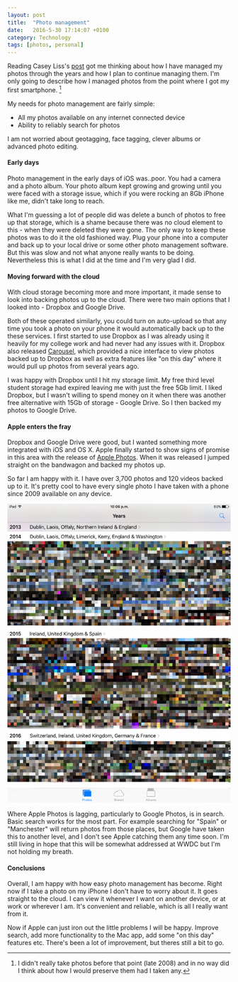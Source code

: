 ```yaml
---
layout: post
title:  "Photo management"
date:   2016-5-30 17:14:07 +0100
category: Technology
tags: [photos, personal]
---
```


Reading Casey Liss's [post][clisspics] got me thinking about how I have managed my photos through the years and how I plan to continue managing them. I'm only going to describe how I managed photos from the point where I got my first smartphone. [^1]

My needs for photo management are fairly simple:

- All my photos available on any internet connected device
- Ability to reliably search for photos 

I am not worried about geotagging, face tagging, clever albums or advanced photo editing.

#### Early days 
Photo management in the early days of iOS was..poor. You had a camera and a photo album. Your photo album kept growing and growing until you were faced with a storage issue, which if you were rocking an 8Gb iPhone like me, didn't take long to reach.

What I'm guessing a lot of people did was delete a bunch of photos to free up that storage, which is a shame because there was no cloud element to this - when they were deleted they were gone. The only way to keep these photos was to do it the old fashioned way. Plug your phone into a computer and back up to your local drive or some other photo management software. But this was slow and not what anyone really wants to be doing. Nevertheless this is what I did at the time and I'm very glad I did.

#### Moving forward with the cloud
With cloud storage becoming more and more important, it made sense to look into backing photos up to the cloud. There were two main options that I looked into - Dropbox and Google Drive. 

Both of these operated similarly, you could turn on auto-upload  so that any time you took a photo on your phone it would automatically back up to the these services. I first started to use Dropbox as I was already using it heavily for my college work and had never had any issues with it. Dropbox also released [Carousel][drpcar], which provided a nice interface to view photos backed up to Dropbox as well as extra features like "on this day" where it would pull up photos from several years ago.

I was happy with Dropbox until I hit my storage limit. My free third level student storage had expired leaving me with just the free 5Gb limit. I liked Dropbox, but I wasn't willing to spend money on it when there was another free alternative with 15Gb of storage - Google Drive. So I then backed my photos to Google Drive.

#### Apple enters the fray
Dropbox and Google Drive were good, but I wanted something more integrated with iOS and OS X. Apple finally started to show signs of promise in this area with the release of [Apple Photos][aplephotos]. When it was released I jumped straight on the bandwagon and backed my photos up. 

So far I am happy with it. I have over 3,700 photos and 120 videos backed up to it. It's pretty cool to have every single photo I have taken with a phone since 2009 available on any device.

<img src="/images/2016/5/photos-on-ipad.png" alt="Photos on iPad" class="image-single" />

Where Apple Photos is lagging, particularly to Google Photos, is in search. Basic search works for the most part. For example searching for "Spain" or "Manchester" will return photos from those places, but Google have taken this to another level, and I don't see Apple catching them any time soon. I'm still living in hope that this will be somewhat addressed at WWDC but I'm not holding my breath.

#### Conclusions
Overall, I am happy with how easy photo management has become. Right now if I take a photo on my iPhone I don't have to worry about it. It goes straight to the cloud. I can view it whenever I want on another device, or at work or wherever I am. It's convenient and reliable, which is all I really want from it.

Now if Apple can just iron out the little problems I will be happy. Improve search, add more functionality to the Mac app, add some "on this day" features etc. There's been a lot of improvement, but theres still a bit to go.

[clisspics]:https://www.caseyliss.com/2016/5/29/photo-management
[drpcar]:https://en.wikipedia.org/wiki/Dropbox_Carousel
[aplephotos]:http://www.apple.com/ios/photos/

[^1]: I didn't really take photos before that point (late 2008) and in no way did I think about how I would preserve them had I taken any. 